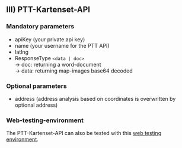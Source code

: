 ## III) PTT-Kartenset-API

### Mandatory parameters

* apiKey (your private api key)
* name (your username for the PTT API)
* latlng 
* ResponseType `<data | doc>`<br>
   -> doc: returning a word-document<br>
   -> data: returning map-images base64 decoded

### Optional parameters
 * address (address analysis based on coordinates is overwritten by optional address)

### Web-testing-environment 
The PTT-Kartenset-API can also be tested with this [web testing environment](https://api.proptechtools.de/kartenset-api.php).